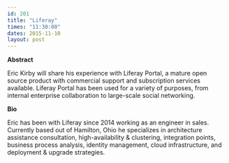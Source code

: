 ```yaml
---
id: 201
title: "Liferay"
times: "11:30:00"
dates: 2015-11-10
layout: post
---
```

 **Abstract**

Eric Kirby will share his experience with Liferay Portal, a mature open source product with commercial support and subscription services available. Liferay Portal has been used for a variety of purposes, from internal enterprise collaboration to large-scale social networking.  

**Bio**

Eric has been with Liferay since 2014 working as an engineer in sales. Currently based out of Hamilton, Ohio he specializes in architecture assistance consultation, high-availability & clustering, integration points, business process analysis, identity management, cloud infrastructure, and deployment & upgrade strategies.


